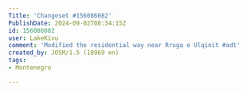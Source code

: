 ```yaml
---
Title: 'Changeset #156086082'
PublishDate: 2024-09-02T08:34:15Z
id: 156086082
user: LakeKivu
comment: 'Modified the residential way near Rruga e Ulqinit #adt'
created_by: JOSM/1.5 (18969 en)
tags:
- Montenegro

---
```

